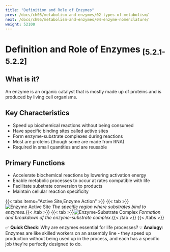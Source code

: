 ```yaml
---
title: "Definition and Role of Enzymes"
prev: /docs/ch05/metabolism-and-enzymes/02-types-of-metabolism/
next: /docs/ch05/metabolism-and-enzymes/04-enzyme-nomenclature/
weight: 52100
---
```


# Definition and Role of Enzymes <sub>[5.2.1-5.2.2]</sub>

## What is it?
An enzyme is an organic catalyst that is mostly made up of proteins and is produced by living cell organisms.

## Key Characteristics
- Speed up biochemical reactions without being consumed
- Have specific binding sites called active sites
- Form enzyme-substrate complexes during reactions
- Most are proteins (though some are made from RNA)
- Required in small quantities and are reusable

## Primary Functions
- Accelerate biochemical reactions by lowering activation energy
- Enable metabolic processes to occur at rates compatible with life
- Facilitate substrate conversion to products
- Maintain cellular reaction specificity

{{< tabs items="Active Site,Enzyme Action" >}}
  {{< tab >}}![Enzyme Active Site](/ch05/enzyme-active-site.png)
  *The specific region where substrates bind to enzymes.*{{< /tab >}}
  {{< tab >}}![Enzyme-Substrate Complex](/ch05/enzyme-substrate-complex.png) 
  *Formation and breakdown of the enzyme-substrate complex.*{{< /tab >}}
{{< /tabs >}}

✅ **Quick Check**: Why are enzymes essential for life processes?
💡 **Analogy**: Enzymes are like skilled workers on an assembly line - they speed up production without being used up in the process, and each has a specific job they're perfectly designed to do.